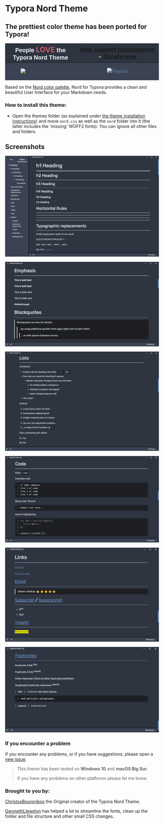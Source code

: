 # **Typora Nord Theme**

## The prettiest color theme has been ported for Typora!

<table> 
    <thead>
        <tr style="background: #2E3440; color:#ECEFF4; font-size: 14pt">
            <th style="text-align:center; color: #ECEFF4"><span>People </span><b style="color: #bf616a; font-size:18pt;"><span>LOVE</span></b><span> the Typora Nord Theme</span></th>
            <th style="text-align:center;"><a href="https://paypal.me/christosbouronikos"><span>Help Support
                        Development</span></a><span> - </span><a
                    href="https://paypal.me/christosbouronikos"><span>Donate now</span></a></th>
        </tr>
    </thead>
    <tbody>
        <tr style="background: #3B4252; color:#ECEFF4; font-size: 12pt">
            <td style="text-align: center; vertical-align: middle;" > <img style="display: block; margin-left: auto; margin-right: auto; width: 60%;" src="https://img.shields.io/github/downloads/ChristosBouronikos/typora-nord-theme/total?color=%23c060a1&amp;style=flat-square">
            </td>
            <td style="text-align: center; vertical-align: middle;">
<a style="color: #5E81AC; padding: 15px 25px; text-align: center; text-decoration: none; display: inline-block;" href="https://paypal.me/christosbouronikos" target="_blank"><img src="https://i.imgur.com/Fc70eDk.png" alt="Paypal" width="250" height="100"></a></td>
        </tr>
    </tbody>
</table>


Based on the [Nord color palette](https://www.nordtheme.com/), Nord for Typora provides a clean and beautiful User Interface for your Markdown needs.

### How to install this theme:

- Open the themes folder (as explained under [the theme installation instructions](https://theme.typora.io/doc/Install-Theme/)) and move `nord.css` as well as the `nord` folder into it (the latter includes the 'missing' WOFF2 fonts). You can ignore all other files and folders.

## Screenshots

![heading](/media/nord1.png)

![blockquote](/media/nord2.png)

![lists](/media/nord3.png)

![code](/media/nord4.png)

![links](/media/nord5.png)

![footnotes](/media/nord6.png)


### If you encounter a problem

If you encounter any problems, or if you have suggestions, please open a [new issue](https://github.com/ChristosBouronikos/typora-nord-theme/issues/new).  

> This theme has been tested on **Windows 10** and **macOS Big Sur**. 
>
> If you have any problems on other platforms please let me know.


### Brought to you by:

[ChristosBouronikos](https://github.com/ChristosBouronikos) the Original creator of the Typora Nord Theme.

[GwynethLlewelyn](https://github.com/GwynethLlewelyn) has helped a lot to streamline the fonts, clean up the folder and file structure and other small CSS changes.
